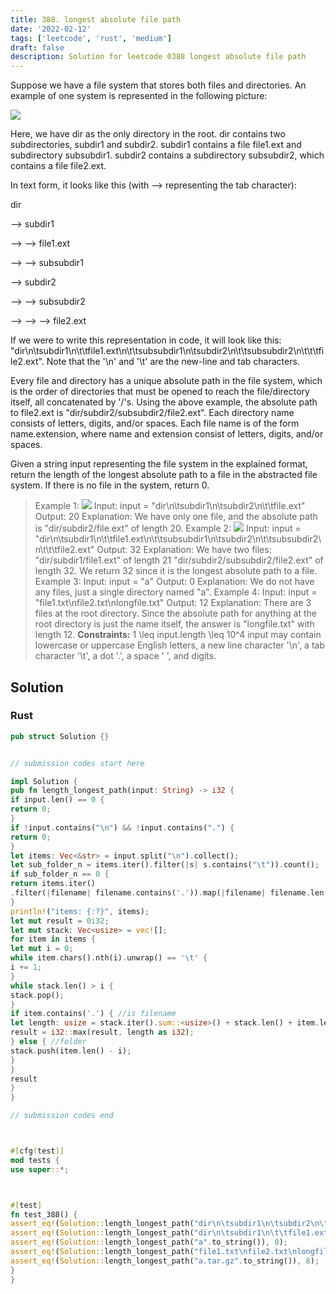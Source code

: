 ```yaml
---
title: 388. longest absolute file path
date: '2022-02-12'
tags: ['leetcode', 'rust', 'medium']
draft: false
description: Solution for leetcode 0388 longest absolute file path
---
```




Suppose we have a file system that stores both files and directories. An example of one system is represented in the following picture:

![](https://assets.leetcode.com/uploads/2020/08/28/mdir.jpg)

Here, we have dir as the only directory in the root. dir contains two subdirectories, subdir1 and subdir2. subdir1 contains a file file1.ext and subdirectory subsubdir1. subdir2 contains a subdirectory subsubdir2, which contains a file file2.ext.

In text form, it looks like this (with ⟶ representing the tab character):



dir

⟶ subdir1

⟶ ⟶ file1.ext

⟶ ⟶ subsubdir1

⟶ subdir2

⟶ ⟶ subsubdir2

⟶ ⟶ ⟶ file2.ext



If we were to write this representation in code, it will look like this: "dir\n\tsubdir1\n\t\tfile1.ext\n\t\tsubsubdir1\n\tsubdir2\n\t\tsubsubdir2\n\t\t\tfile2.ext". Note that the '\n' and '\t' are the new-line and tab characters.

Every file and directory has a unique absolute path in the file system, which is the order of directories that must be opened to reach the file/directory itself, all concatenated by '/'s. Using the above example, the absolute path to file2.ext is "dir/subdir2/subsubdir2/file2.ext". Each directory name consists of letters, digits, and/or spaces. Each file name is of the form name.extension, where name and extension consist of letters, digits, and/or spaces.

Given a string input representing the file system in the explained format, return the length of the longest absolute path to a file in the abstracted file system. If there is no file in the system, return 0.



>   Example 1:
>   ![](https://assets.leetcode.com/uploads/2020/08/28/dir1.jpg)
>   Input: input <TeX>=</TeX> "dir\n\tsubdir1\n\tsubdir2\n\t\tfile.ext"
>   Output: 20
>   Explanation: We have only one file, and the absolute path is "dir/subdir2/file.ext" of length 20.
>   Example 2:
>   ![](https://assets.leetcode.com/uploads/2020/08/28/dir2.jpg)
>   Input: input <TeX>=</TeX> "dir\n\tsubdir1\n\t\tfile1.ext\n\t\tsubsubdir1\n\tsubdir2\n\t\tsubsubdir2\n\t\t\tfile2.ext"
>   Output: 32
>   Explanation: We have two files:
>   "dir/subdir1/file1.ext" of length 21
>   "dir/subdir2/subsubdir2/file2.ext" of length 32.
>   We return 32 since it is the longest absolute path to a file.
>   Example 3:
>   Input: input <TeX>=</TeX> "a"
>   Output: 0
>   Explanation: We do not have any files, just a single directory named "a".
>   Example 4:
>   Input: input <TeX>=</TeX> "file1.txt\nfile2.txt\nlongfile.txt"
>   Output: 12
>   Explanation: There are 3 files at the root directory.
>   Since the absolute path for anything at the root directory is just the name itself, the answer is "longfile.txt" with length 12.
**Constraints:**
>   	1 <TeX>\leq</TeX> input.length <TeX>\leq</TeX> 10^4
>   	input may contain lowercase or uppercase English letters, a new line character '\n', a tab character '\t', a dot '.', a space ' ', and digits.


## Solution


### Rust
```rust
pub struct Solution {}


// submission codes start here

impl Solution {
pub fn length_longest_path(input: String) -> i32 {
if input.len() == 0 {
return 0;
}
if !input.contains("\n") && !input.contains(".") {
return 0;
}
let items: Vec<&str> = input.split("\n").collect();
let sub_folder_n = items.iter().filter(|s| s.contains("\t")).count();
if sub_folder_n == 0 {
return items.iter()
.filter(|filename| filename.contains('.')).map(|filename| filename.len()).max().unwrap() as i32;
}
println!("items: {:?}", items);
let mut result = 0i32;
let mut stack: Vec<usize> = vec![];
for item in items {
let mut i = 0;
while item.chars().nth(i).unwrap() == '\t' {
i += 1;
}
while stack.len() > i {
stack.pop();
}
if item.contains('.') { //is filename
let length: usize = stack.iter().sum::<usize>() + stack.len() + item.len() - i;
result = i32::max(result, length as i32);
} else { //folder
stack.push(item.len() - i);
}
}
result
}
}

// submission codes end



#[cfg(test)]
mod tests {
use super::*;



#[test]
fn test_388() {
assert_eq!(Solution::length_longest_path("dir\n\tsubdir1\n\tsubdir2\n\t\tfile.ext".to_string()), 20);
assert_eq!(Solution::length_longest_path("dir\n\tsubdir1\n\t\tfile1.ext\n\t\tsubsubdir1\n\tsubdir2\n\t\tsubsubdir2\n\t\t\tfile2.ext".to_string()), 32);
assert_eq!(Solution::length_longest_path("a".to_string()), 0);
assert_eq!(Solution::length_longest_path("file1.txt\nfile2.txt\nlongfile.txt".to_string()), 12);
assert_eq!(Solution::length_longest_path("a.tar.gz".to_string()), 8);
}
}

```
